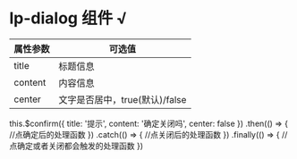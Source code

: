 # lp-dialog 组件  √


属性参数     | 可选值
-------- | ----- 
title | 标题信息
content  | 内容信息
center | 文字是否居中，true(默认)/false

this.$confirm({
    title: '提示',
    content: '确定关闭吗',
    center: false
})
.then(() => {
    //点确定后的处理函数
})
.catch(() => {
    //点关闭后的处理函数
})
.finally(() => {
    //点确定或者关闭都会触发的处理函数
})